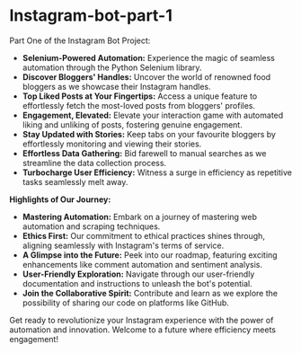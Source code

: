 # Instagram-bot-part-1

Part One of the Instagram Bot Project:

- **Selenium-Powered Automation:** Experience the magic of seamless automation through the Python Selenium library.
- **Discover Bloggers' Handles:** Uncover the world of renowned food bloggers as we showcase their Instagram handles.
- **Top Liked Posts at Your Fingertips:** Access a unique feature to effortlessly fetch the most-loved posts from bloggers' profiles.
- **Engagement, Elevated:** Elevate your interaction game with automated liking and unliking of posts, fostering genuine engagement.
- **Stay Updated with Stories:** Keep tabs on your favourite bloggers by effortlessly monitoring and viewing their stories.
- **Effortless Data Gathering:** Bid farewell to manual searches as we streamline the data collection process.
- **Turbocharge User Efficiency:** Witness a surge in efficiency as repetitive tasks seamlessly melt away.

**Highlights of Our Journey:**

- **Mastering Automation:** Embark on a journey of mastering web automation and scraping techniques.
- **Ethics First:** Our commitment to ethical practices shines through, aligning seamlessly with Instagram's terms of service.
- **A Glimpse into the Future:** Peek into our roadmap, featuring exciting enhancements like comment automation and sentiment analysis.
- **User-Friendly Exploration:** Navigate through our user-friendly documentation and instructions to unleash the bot's potential.
- **Join the Collaborative Spirit:** Contribute and learn as we explore the possibility of sharing our code on platforms like GitHub.

Get ready to revolutionize your Instagram experience with the power of automation and innovation. Welcome to a future where efficiency meets engagement!
